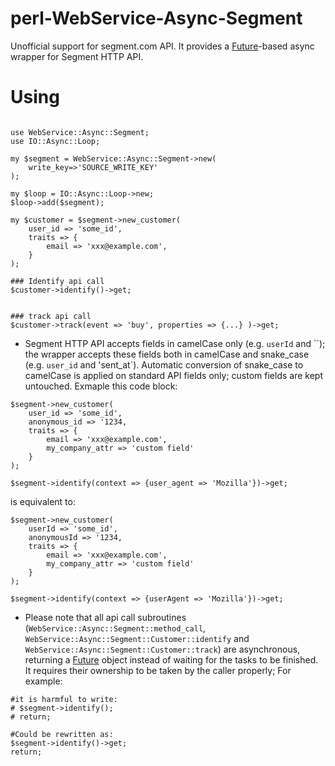# perl-WebService-Async-Segment
Unofficial support for segment.com API. It provides a [Future](https://metacpan.org/pod/Future)-based async wrapper for Segment HTTP API.

# Using

```

use WebService::Async::Segment;
use IO::Async::Loop;

my $segment = WebService::Async::Segment->new(
    write_key=>'SOURCE_WRITE_KEY'
);

my $loop = IO::Async::Loop->new;
$loop->add($segment);

my $customer = $segment->new_customer(
    user_id => 'some_id',
    traits => {
        email => 'xxx@example.com',
    }
);

### Identify api call
$customer->identify()->get;


### track api call
$customer->track(event => 'buy', properties => {...} )->get;

```


- Segment HTTP API accepts fields in camelCase only (e.g. `userId` and ``); the wrapper accepts these fields both in camelCase and snake_case (e.g. `user_id` and 'sent_at`). 
Automatic conversion of snake_case to camelCase is applied on standard API fields only; custom fields are kept untouched.
Exmaple this code block:

```
$segment->new_customer(
    user_id => 'some_id',
    anonymous_id => '1234,
    traits => {
        email => 'xxx@example.com',
        my_company_attr => 'custom field'
    }
);

$segment->identify(context => {user_agent => 'Mozilla'})->get;

```
is equivalent to:

```
$segment->new_customer(
    userId => 'some_id',
    anonymousId => '1234,
    traits => {
        email => 'xxx@example.com',
        my_company_attr => 'custom field'
    }
);

$segment->identify(context => {userAgent => 'Mozilla'})->get;

```

- Please note that all api call subroutines (`WebService::Async::Segment::method_call`, `WebService::Async::Segment::Customer::identify` and `WebService::Async::Segment::Customer::track`)
are asynchronous, returning a [Future](https://metacpan.org/pod/Future) object instead of waiting for the tasks to be finished.
It requires their ownership to be taken by the caller properly; For example:

```
#it is harmful to write:
# $segment->identify();
# return;

#Could be rewritten as:
$segment->identify()->get;
return;

```
